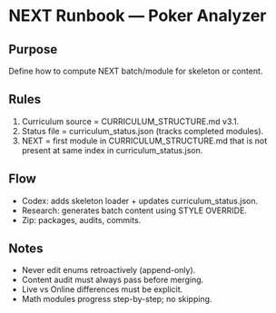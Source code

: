 # NEXT Runbook — Poker Analyzer

## Purpose
Define how to compute NEXT batch/module for skeleton or content.

## Rules
1. Curriculum source = CURRICULUM_STRUCTURE.md v3.1.  
2. Status file = curriculum_status.json (tracks completed modules).  
3. NEXT = first module in CURRICULUM_STRUCTURE.md that is not present at same index in curriculum_status.json.  

## Flow
- Codex: adds skeleton loader + updates curriculum_status.json.  
- Research: generates batch content using STYLE OVERRIDE.  
- Zip: packages, audits, commits.  

## Notes
- Never edit enums retroactively (append-only).  
- Content audit must always pass before merging.  
- Live vs Online differences must be explicit.  
- Math modules progress step-by-step; no skipping.
